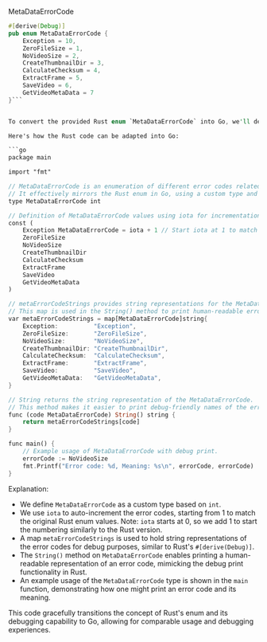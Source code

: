 MetaDataErrorCode

```rust
#[derive(Debug)]
pub enum MetaDataErrorCode {
    Exception = 10,
    ZeroFileSize = 1,
    NoVideoSize = 2,
    CreateThumbnailDir = 3,
    CalculateChecksum = 4,
    ExtractFrame = 5,
    SaveVideo = 6,
    GetVideoMetaData = 7
}```


To convert the provided Rust enum `MetaDataErrorCode` into Go, we'll define a custom type using Go's `iota` for enumerating values. Go doesn't inherently support string or debug print representations for enums like Rust does with the `#[derive(Debug)]` attribute, so we'll implement a method to achieve a similar debug-friendly representation.

Here's how the Rust code can be adapted into Go:

```go
package main

import "fmt"

// MetaDataErrorCode is an enumeration of different error codes related to metadata processing.
// It effectively mirrors the Rust enum in Go, using a custom type and constants.
type MetaDataErrorCode int

// Definition of MetaDataErrorCode values using iota for incrementation.
const (
    Exception MetaDataErrorCode = iota + 1 // Start iota at 1 to match Rust enum values
    ZeroFileSize
    NoVideoSize
    CreateThumbnailDir
    CalculateChecksum
    ExtractFrame
    SaveVideo
    GetVideoMetaData
)

// metaErrorCodeStrings provides string representations for the MetaDataErrorCode values.
// This map is used in the String() method to print human-readable error codes.
var metaErrorCodeStrings = map[MetaDataErrorCode]string{
    Exception:          "Exception",
    ZeroFileSize:       "ZeroFileSize",
    NoVideoSize:        "NoVideoSize",
    CreateThumbnailDir: "CreateThumbnailDir",
    CalculateChecksum:  "CalculateChecksum",
    ExtractFrame:       "ExtractFrame",
    SaveVideo:          "SaveVideo",
    GetVideoMetaData:   "GetVideoMetaData",
}

// String returns the string representation of the MetaDataErrorCode.
// This method makes it easier to print debug-friendly names of the error codes.
func (code MetaDataErrorCode) String() string {
    return metaErrorCodeStrings[code]
}

func main() {
    // Example usage of MetaDataErrorCode with debug print.
    errorCode := NoVideoSize
    fmt.Printf("Error code: %d, Meaning: %s\n", errorCode, errorCode)
}
```

Explanation:
- We define `MetaDataErrorCode` as a custom type based on `int`.
- We use `iota` to auto-increment the error codes, starting from 1 to match the original Rust enum values. Note: `iota` starts at 0, so we add 1 to start the numbering similarly to the Rust version.
- A map `metaErrorCodeStrings` is used to hold string representations of the error codes for debug purposes, similar to Rust's `#[derive(Debug)]`.
- The `String()` method on `MetaDataErrorCode` enables printing a human-readable representation of an error code, mimicking the debug print functionality in Rust.
- An example usage of the `MetaDataErrorCode` type is shown in the `main` function, demonstrating how one might print an error code and its meaning.

This code gracefully transitions the concept of Rust's enum and its debugging capability to Go, allowing for comparable usage and debugging experiences.